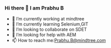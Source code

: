 ### Hi there 👋 I am Prabhu B


- 🔭 I’m currently working at mindtree
- 🌱 I’m currently learning Selenium,GIT
- 👯 I’m looking to collaborate on SDET
- 🤔 I’m looking for help with AEM
- 📫 How to reach me:Prabhu.B@mindtree.com

